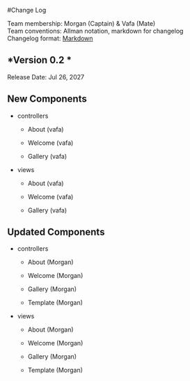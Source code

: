 #Change Log

Team membership:  Morgan (Captain) & Vafa (Mate)  
Team conventions: Allman notation, markdown for changelog  
Changelog format: [Markdown](https://github.com/adam-p/markdown-here/wiki/Markdown-Cheatsheet) 

## *Version 0.2 *

Release Date: Jul 26, 2027

## New Components

-   controllers

    -   About (vafa)

    -   Welcome (vafa)

    -   Gallery (vafa)

-   views

    -   About (vafa)

    -   Welcome (vafa)

    -   Gallery (vafa)   
 
## Updated Components

-   controllers

    -   About (Morgan)

    -   Welcome (Morgan)

    -   Gallery (Morgan)
	
	-	Template (Morgan)

-   views

    -   About (Morgan)

    -   Welcome (Morgan)

    -   Gallery (Morgan)  
	
	-	Template (Morgan)
